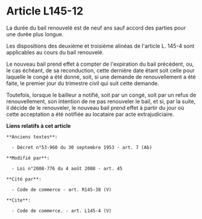 # Article L145-12

La durée du bail renouvelé est de neuf ans sauf accord des parties pour une durée plus longue. 

Les dispositions des deuxième et troisième alinéas de l'article L. 145-4 sont applicables au cours du bail renouvelé. 

Le nouveau bail prend effet à compter de l'expiration du bail précédent, ou, le cas échéant, de sa reconduction, cette
dernière date étant soit celle pour laquelle le congé a été donné, soit, si une demande de renouvellement a été faite, le
premier jour du trimestre civil qui suit cette demande. 

Toutefois, lorsque le bailleur a notifié, soit par un congé, soit par un refus de renouvellement, son intention de ne pas
renouveler le bail, et si, par la suite, il décide de le renouveler, le nouveau bail prend effet à partir du jour où cette
acceptation a été notifiée au locataire par acte extrajudiciaire.

**Liens relatifs à cet article**

	**Anciens textes**:

	  - Décret n°53-960 du 30 septembre 1953 - art. 7 (Ab)

	**Modifié par**:

	  - Loi n°2008-776 du 4 août 2008 - art. 45

	**Cité par**:

	  - Code de commerce - art. R145-38 (V)

	**Cite**:

	  - Code de commerce. - art. L145-4 (V)
